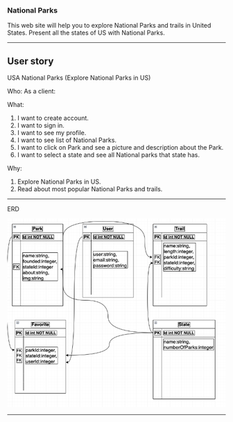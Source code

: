 ### National Parks

This web site will help you to explore National Parks and trails in United States. Present all the states of US with National Parks.

---

## User story

USA National Parks (Explore National Parks in US)

Who:
As a client:

What:

1. I want to create account.
2. I want to sign in.
3. I want to see my profile.
4. I want to see list of National Parks.
5. I want to click on Park and see a picture and description about the Park.
6. I want to select a state and see all National parks that state has.

Why:

1. Explore National Parks in US.
2. Read about most popular National Parks and trails.

---

ERD

![](img/Screen%20Shot%202021-12-07%20at%208.57.47%20PM.png)

---
